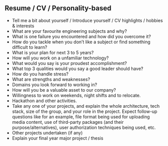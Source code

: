 ## Resume / CV / Personality-based

- Tell me a bit about yourself / Introduce yourself / CV highlights / hobbies & interests
- What are your favourite engineering subjects and why? 
- What is one failure you encountered and how did you overcome it?
- How do you tackle when you don’t like a subject or find something difficult to learn?
- What is your plan for next 3 to 5 years?
- How will you work on a unfamiliar technology?
- What would you say is your proudest accomplishment?
- What top 3 qualities would you say a good leader should have?
- How do you handle stress?
- What are strengths and weaknesses?
- Domains you look forward to working in?
- How will you be a valuable asset to our company?
- Willingness to work on weekends, night shifts and to relocate.
- Hackathon and other activities.
- Take any one of your projects, and explain the whole architecture, tech stack, size of the group, and your role in the project.
  Expect follow-up questions like for an example, file format being used for uploading media content, use of third-party packages (and their purpose/alternatives), user authorization techniques being used, etc.
- Other projects undertaken (if any)
- Explain your final year major project / thesis
